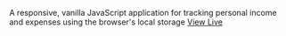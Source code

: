 A responsive, vanilla JavaScript application for tracking personal income and expenses using the browser's local storage
[View Live](https://nhallecn.github.io/Expense-tracker/)
